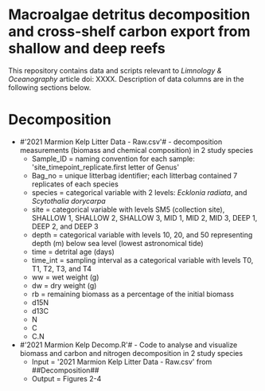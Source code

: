 # Macroalgae detritus decomposition and cross-shelf carbon export from shallow and deep reefs
This repository contains data and scripts relevant to *Limnology & Oceanography* article doi: XXXX. Description of data columns are in the following sections below.

# Decomposition #
- #'2021 Marmion Kelp Litter Data - Raw.csv'# - decomposition measurements (biomass and chemical composition) in 2 study species
   - Sample_ID = naming convention for each sample: 'site_timepoint_replicate.first letter of Genus'
   - Bag_no = unique litterbag identifier; each litterbag contained 7 replicates of each species
   - species = categorical variable with 2 levels: *Ecklonia radiata*, and *Scytothalia dorycarpa*
   - site = categorical variable with levels SM5 (collection site), SHALLOW 1, SHALLOW 2, SHALLOW 3, MID 1, MID 2, MID 3, DEEP 1, DEEP 2, and DEEP 3
   - depth = categorical variable with levels 10, 20, and 50 representing depth (m) below sea level (lowest astronomical tide)
   - time = detrital age (days)
   - time_int = sampling interval as a categorical variable with levels T0, T1, T2, T3, and T4
   - ww = wet weight (g)
   - dw = dry weight (g)
   - rb = remaining biomass as a percentage of the initial biomass
   - d15N
   - d13C
   - N
   - C
   - C.N
- #'2021 Marmion Kelp Decomp.R'# - Code to analyse and visualize biomass and carbon and nitrogen decomposition in 2 study species
  - Input = '2021 Marmion Kelp Litter Data - Raw.csv' from ##Decomposition##
  - Output = Figures 2-4 
  


